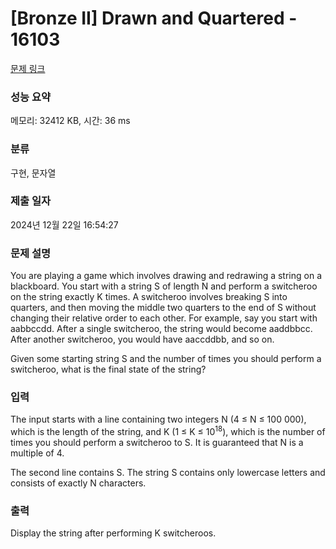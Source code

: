 # [Bronze II] Drawn and Quartered - 16103 

[문제 링크](https://www.acmicpc.net/problem/16103) 

### 성능 요약

메모리: 32412 KB, 시간: 36 ms

### 분류

구현, 문자열

### 제출 일자

2024년 12월 22일 16:54:27

### 문제 설명

<p>You are playing a game which involves drawing and redrawing a string on a blackboard. You start with a string S of length N and perform a switcheroo on the string exactly K times. A switcheroo involves breaking S into quarters, and then moving the middle two quarters to the end of S without changing their relative order to each other. For example, say you start with aabbccdd. After a single switcheroo, the string would become aaddbbcc. After another switcheroo, you would have aaccddbb, and so on.</p>

<p>Given some starting string S and the number of times you should perform a switcheroo, what is the final state of the string?</p>

### 입력 

 <p>The input starts with a line containing two integers N (4 ≤ N ≤ 100 000), which is the length of the string, and K (1 ≤ K ≤ 10<sup>18</sup>), which is the number of times you should perform a switcheroo to S. It is guaranteed that N is a multiple of 4.</p>

<p>The second line contains S. The string S contains only lowercase letters and consists of exactly N characters.</p>

### 출력 

 <p>Display the string after performing K switcheroos.</p>

